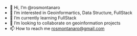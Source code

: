 - 👋 Hi, I’m @rosmontanaro
- 👀 I’m interested in Geoinformartics, Data Structure, FullStack
- 🌱 I’m currently learning FullStack
- 💞️ I’m looking to collaborate on geoinformation projects
- 📫 How to reach me rosmontanaro@gmail.com

<!---
rosmontanaro/rosmontanaro is a ✨ special ✨ repository because its `README.md` (this file) appears on your GitHub profile.
You can click the Preview link to take a look at your changes.
--->
